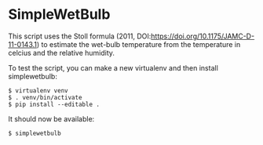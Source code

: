# SimpleWetBulb

This script uses the Stoll formula (2011, DOI:https://doi.org/10.1175/JAMC-D-11-0143.1) to estimate the wet-bulb temperature from the temperature in celcius and the relative humidity.

To test the script, you can make a new virtualenv and then install simplewetbulb:

```
$ virtualenv venv
$ . venv/bin/activate
$ pip install --editable .
```

It should now be available:

```
$ simplewetbulb
```
